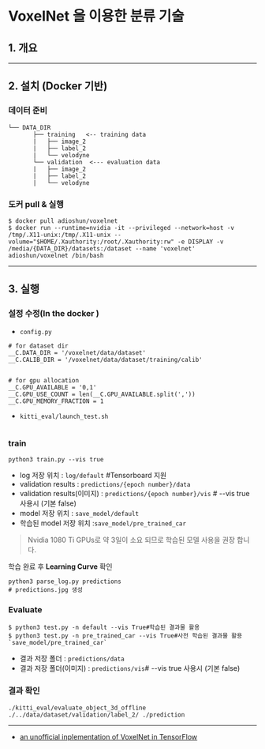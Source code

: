 # VoxelNet 을 이용한 분류 기술 


## 1. 개요 


---

## 2. 설치 (Docker 기반) 

### 데이터 준비 

```
└── DATA_DIR
       ├── training   <-- training data
       |   ├── image_2
       |   ├── label_2
       |   └── velodyne
       └── validation  <--- evaluation data
       |   ├── image_2
       |   ├── label_2
       |   └── velodyne
```

### 도커 pull & 실행 

```
$ docker pull adioshun/voxelnet
$ docker run --runtime=nvidia -it --privileged --network=host -v /tmp/.X11-unix:/tmp/.X11-unix --volume="$HOME/.Xauthority:/root/.Xauthority:rw" -e DISPLAY -v /media/{DATA_DIR}/datasets:/dataset --name 'voxelnet' adioshun/voxelnet /bin/bash
```


---

## 3. 실행 

### 설정 수정(In the docker )

- `config.py`

```
# for dataset dir
__C.DATA_DIR = '/voxelnet/data/dataset'
__C.CALIB_DIR = '/voxelnet/data/dataset/training/calib'


# for gpu allocation
__C.GPU_AVAILABLE = '0,1'
__C.GPU_USE_COUNT = len(__C.GPU_AVAILABLE.split(','))
__C.GPU_MEMORY_FRACTION = 1

```

- `kitti_eval/launch_test.sh`

```

```




### train 

```
python3 train.py --vis true
```

- log 저장 위치  : `log/default` #Tensorboard 지원 
- validation results : `predictions/{epoch number}/data`
- validation results(이미지) : `predictions/{epoch number}/vis` # --vis true 사용시 (기본 false)
- model 저장 위치 : `save_model/default`
- 학습된 model 저장 위치 :`save_model/pre_trained_car`

>  Nvidia 1080 Ti GPUs로 약 3일이 소요 되므로 학습된 모델 사용을 권장 합니다. 

학습 완료 후 **Learning Curve** 확인 
```
python3 parse_log.py predictions
# predictions.jpg 생성 
```

### Evaluate

```
$ python3 test.py -n default --vis True#학습된 결과물 활용 
$ python3 test.py -n pre_trained_car --vis True#사전 학습된 결과물 활용 `save_model/pre_trained_car`
```

- 결과 저장 폴더 : `predictions/data`
- 결과 저장 폴더(이미지) : `predictions/vis`# --vis true 사용시 (기본 false)

### 결과 확인 

```
./kitti_eval/evaluate_object_3d_offline ./../data/dataset/validation/label_2/ ./prediction
```

---

- [an unofficial inplementation of VoxelNet in TensorFlow](https://github.com/qianguih/voxelnet)